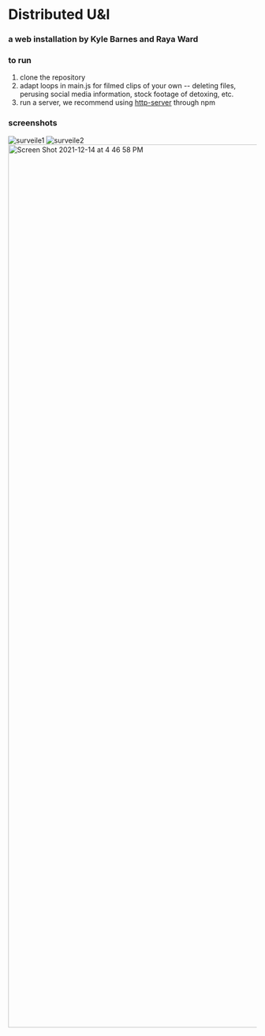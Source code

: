 # Distributed U&I

### a web installation by Kyle Barnes and Raya Ward

### to run
1. clone the repository
2. adapt loops in main.js for filmed clips of your own -- deleting files, perusing social media information, stock footage of detoxing, etc.
3. run a server, we recommend using [http-server](https://www.npmjs.com/package/http-server) through npm

### screenshots
![surveile1](https://user-images.githubusercontent.com/41943646/146088267-3cf6d8ee-9c7e-46fc-a07a-3179967ab55e.jpg)
![surveile2](https://user-images.githubusercontent.com/41943646/146088281-b36220f3-6769-4a39-8641-c080941f4750.jpg)
<img width="1792" alt="Screen Shot 2021-12-14 at 4 46 58 PM" src="https://user-images.githubusercontent.com/41943646/146088660-52ddf320-07f2-4afd-a5a5-7dcc6a6935d2.png">
